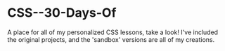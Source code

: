 # CSS--30-Days-Of
A place for all of my personalized CSS lessons, take a look!
I've included the original projects, and the 'sandbox' versions are all of my creations.
